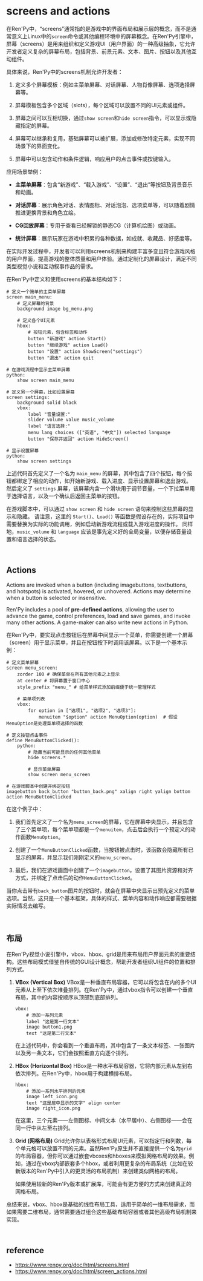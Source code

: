 # screens and actions
在Ren'Py中，“screens”通常指的是游戏中的界面布局和展示层的概念，而不是通常意义上Linux中的`screen`命令或其他编程环境中的屏幕概念。在Ren'Py引擎中，屏幕（screens）是用来组织和定义游戏UI（用户界面）的一种高级抽象，它允许开发者定义复杂的屏幕布局，包括背景、前景元素、文本、图片、按钮以及其他互动组件。

具体来说，Ren'Py中的screens机制允许开发者：

1. 定义多个屏幕模板：例如主菜单屏幕、对话屏幕、人物肖像屏幕、选项选择屏幕等。

2. 屏幕模板包含多个区域（slots），每个区域可以放置不同的UI元素或组件。

3. 屏幕之间可以互相切换，通过`show screen`和`hide screen`指令，可以显示或隐藏指定的屏幕。

4. 屏幕可以继承和复用，基础屏幕可以被扩展，添加或修改特定元素，实现不同场景下的界面变化。

5. 屏幕中可以包含动作和条件逻辑，响应用户的点击事件或按键输入。

应用场景举例：

- **主菜单屏幕**：包含“新游戏”、“载入游戏”、“设置”、“退出”等按钮及背景音乐和动画。

- **对话屏幕**：展示角色对话、表情图标、对话泡泡、选项菜单等，可以随着剧情推进更换背景和角色立绘。

- **CG回放屏幕**：专用于查看已经解锁的静态CG（计算机绘图）或动画。

- **统计屏幕**：展示玩家在游戏中积累的各种数据，如成就、收藏品、好感度等。

在实际开发过程中，开发者可以利用screens机制来构建丰富多变且符合游戏风格的用户界面，提高游戏的整体质量和用户体验。通过定制化的屏幕设计，满足不同类型视觉小说和互动叙事作品的需求。

在Ren'Py中定义和使用screens的基本结构如下：

```renpy
# 定义一个简单的主菜单屏幕
screen main_menu:
    # 定义屏幕的背景
    background image bg_menu.png

    # 定义各个UI元素
    hbox:
        # 按钮元素，包含标签和动作
        button "新游戏" action Start()
        button "继续游戏" action Load()
        button "设置" action ShowScreen("settings")
        button "退出" action quit

# 在游戏流程中显示主菜单屏幕
python:
    show screen main_menu

# 定义另一个屏幕，比如设置屏幕
screen settings:
    background solid black
    vbox:
        label "音量设置:"
        slider volume value music_volume
        label "语言选择:"
        menu lang choices (["英语", "中文"]) selected language
        button "保存并返回" action HideScreen()

# 显示设置屏幕
python:
    show screen settings
```

上述代码首先定义了一个名为 `main_menu` 的屏幕，其中包含了四个按钮，每个按钮都绑定了相应的动作，如开始新游戏、载入进度、显示设置屏幕和退出游戏。
然后定义了 `settings` 屏幕，该屏幕内含一个滑块用于调节音量，一个下拉菜单用于选择语言，以及一个确认后返回主菜单的按钮。

在游戏脚本中，可以通过 `show screen` 和 `hide screen` 语句来控制这些屏幕的显示和隐藏。
请注意，这里的 `Start()`、`Load()` 等函数是假设存在的，实际项目中需要替换为实际的功能调用，例如启动新游戏流程或载入游戏进度的操作。
同样地，`music_volume` 和 `language` 应该是事先定义好的全局变量，以便存储音量设置和语言选择的状态。

<br>

## Actions
Actions are invoked when a button (including imagebuttons, textbuttons, and hotspots) is activated, hovered, or unhovered. 
Actions may determine when a button is selected or insensitive.

Ren'Py includes a pool of <strong>pre-defined actions</strong>, 
allowing the user to advance the game, control preferences, load and save games, and invoke many other actions. 
A game-maker can also write new actions in Python.


在Ren'Py中，要实现点击按钮后在屏幕中间显示一个菜单，你需要创建一个屏幕（screen）用于显示菜单，并且在按钮按下时调用该屏幕。以下是一个基本示例：

```renpy
# 定义菜单屏幕
screen menu_screen:
    zorder 100 # 确保菜单在所有其他元素之上显示
    at center # 将屏幕置于窗口中心
    style_prefix "menu_" # 给菜单样式添加前缀便于统一管理样式

    # 菜单项列表
    vbox:
        for option in ["选项1", "选项2", "选项3"]:
            menuitem "$option" action MenuOption(option)  # 假设MenuOption是处理菜单项选择的函数

# 定义按钮点击事件
define MenuButtonClicked():
    python:
        # 隐藏当前可能显示的任何其他菜单
        hide screens.*

        # 显示菜单屏幕
        show screen menu_screen

# 在游戏脚本中创建并绑定按钮
imagebutton back_button "button_back.png" xalign right yalign bottom action MenuButtonClicked
```

在这个例子中：

1. 我们首先定义了一个名为`menu_screen`的屏幕，它在屏幕中央显示，并且包含了三个菜单项，每个菜单项都是一个`menuitem`，点击后会执行一个预定义的动作函数`MenuOption`。

2. 创建了一个`MenuButtonClicked`函数，当按钮被点击时，该函数会隐藏所有已显示的屏幕，并显示我们刚刚定义的`menu_screen`。

3. 最后，我们在游戏画面中创建了一个`imagebutton`，设置了其图片资源和对齐方式，并绑定了点击后的动作`MenuButtonClicked`。

当你点击带有`back_button`图片的按钮时，就会在屏幕中央显示出预先定义的菜单选项。当然，这只是一个基本框架，具体的样式、菜单内容和动作响应都需要根据实际情况去编写。

<br>

## 布局
在Ren'Py视觉小说引擎中，vbox、hbox、grid是用来布局用户界面元素的重要结构。这些布局模式借鉴自传统的GUI设计概念，帮助开发者组织UI组件的位置和排列方式。

1. **VBox (Vertical Box)**
   VBox是一种垂直布局容器，它可以将包含在内的多个UI元素从上至下依次堆叠排列。在Ren'Py中，通过vbox指令可以创建一个垂直布局，其中的内容按顺序从顶部到底部排列。

   ```renpy
   vbox:
       # 添加一系列元素
       label "这是第一行文本"
       image button1.png
       text "这是第二行文本"
   ```

   在上述代码中，你会看到一个垂直布局，其中包含了一条文本标签、一张图片以及另一条文本，它们会按照垂直方向逐个排列。

2. **HBox (Horizontal Box)**
   HBox是一种水平布局容器，它将内部元素从左到右依次排列。在Ren'Py中，hbox用于构建横排布局。

   ```renpy
   hbox:
       # 添加一系列水平排列的元素
       image left_icon.png
       text "这是居中显示的文字" align center
       image right_icon.png
   ```

   在这里，三个元素——左侧图标、中间文本（水平居中）、右侧图标——会在同一行中从左至右排列。

3. **Grid (网格布局)**
   Grid允许你以表格形式布局UI元素，可以指定行和列数，每个单元格可以放置不同的元素。虽然Ren'Py原生并不直接提供一个名为`grid`的布局容器，但你可以通过嵌套vboxes和hboxes来模拟网格布局的效果。例如，通过在vbox内部嵌套多个hbox，或者利用更复杂的布局系统（比如在较新版本的Ren'Py中引入的更灵活的布局机制）来创建类似网格的布局。

   如果使用较新的Ren'Py版本或扩展库，可能会有更方便的方式来创建真正的网格布局。

总结来说，vbox、hbox是基础的线性布局工具，适用于简单的一维布局需求，而如果需要二维布局，通常需要通过组合这些基础布局容器或者其他高级布局机制来实现。

<br>

## reference
- https://www.renpy.org/doc/html/screens.html
- https://www.renpy.org/doc/html/screen_actions.html